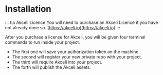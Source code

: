# Installation

::: tip Akceli Licence
You will need to purchase an Akceli Licence if you have not already done so.
[https://akceli.io](https://akceli.io)
:::

After you purchase a license for Akceli, you will be given four terminal commands to run inside your project.

* The first one will save your authorization token on the machine.
* The second will register your new private repo with your project.
* The third will require Akceli into your project.
* The forth will publish the Akceli assets.



